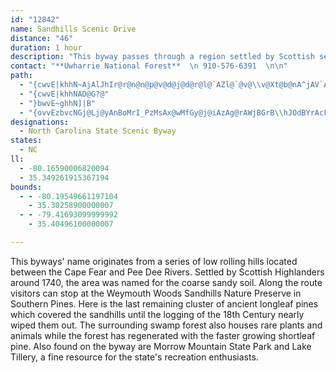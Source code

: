 ```yaml
---
id: "12842"
name: Sandhills Scenic Drive
distance: "46"
duration: 1 hour
description: "This byway passes through a region settled by Scottish settlers, and named for its coarse sandy soil."
contact: "**Uwharrie National Forest**  \n 910-576-6391  \n\n"
path:
  - "{cwvE|khhN~AjAlJhIr@r@n@n@p@v@d@j@d@r@l@`AZl@`@v@\\v@Xt@b@nA^jAV`A@BT|@Pz@\\jBLt@r@vG|BvSfBdPXrBl@zEN|ARzAXrCnAfLDXjAtKjDn[ZpC\\nDf@xE"
  - "{cwvE|khhNAD@G?@"
  - "}bwvE~ghhN]|B"
  - "{ovvEzbvcNGj@Lj@yAnBoMrI_PzMsAx@wMfGy@j@iAzAg@rAWjBGrB\\hJOdBYrAcF|LmC~FmGfJsAlC_O|b@}@`BqAjBkClCcKtH}NfKsDfD_C`DoApCmAtEo@~CaG|UiA`EsWvt@sBpH_BtJmBhOsDdWu@bCaIbSmVjbAoRbiAwFz]aK|l@kIjh@mFpVe]t{Am@rDa@tEy@v\\o@|SMdBYdBsWfdAcAtFyEdp@EzLPjYyCdgBNnGXlCr@pDpL`]fJtZhLpa@tAjHXvCN`GCh\\kBv[?`D^nDh@|B~DjLzX`u@fNh`@^fBRlBlCfg@~@nEl@hBjAzBdk@zw@x@zA~Qva@rW~]|BrCxe@fp@`GzHzAfCvAjDt@fC|Qv}@xAhGT|AH~A~@lb@`G`tC@xDK`F}@zJo@xD}F~Uu@~DwDdY_@~E?rCHjCXnCfLnu@b@vFXt]DxMS`FgCpXGdB?fGn@pOnBtZl@zNh@p\\tAzn@Td\\l@b[XvKNjCt@hFpFzXzAfHXlBx@`DpDbRtAdIX`H\\jx@CtNmBvbBQxLi@xNy@jFcAtEqNjc@wA~DyEnKc@rB_@pBsFbh@a@~GO~k@BnIHrBh@`Fr@lEdPbq@t@xENlDYrl@TlB\\rAlC~FlHzKtPbVvCbFtJzRrDrGrFnHbe@|f@tBfCv@lAxE|JzJlTvGbNdPfSfKtLbTtRfBhBnQbYdQzSfAfBtAxCrAnFX~CJ~EQfFwE~f@ErAIrDDtDH`Cd@lEl@vDna@tlBvGb\\|[|{AlAfHfLl`AfDfX~@`FhWdaA\\tBXvCNxBHxDCxDe@jHs@|E_B`Geq@nxA{DnJ{@dEO`BDlFXfCZdB|@nCn@vAvT|\\dDhHrAzF|@fHzBbe@VnKIxEi@nFyCnQOV{Fj\\qG~\\yDlJy@zDmAxGa@~A_AfCmD`HaBfGUlBOzBe@z\\_@tGqAfHkMdg@{@tEoIn_A{@tEe@rAgBxDsOjSy[dg@sBdC_At@gCdBsCdAmk@|JwDrAgC~A_CvBiUhUyAfBs@lAuA`DqAvEUxAoM|tAkA`G_Lp\\[rA}@dG"
designations:
  - North Carolina State Scenic Byway
states:
  - NC
ll:
  - -80.16590006820094
  - 35.349261915367194
bounds:
  - - -80.19549661197104
    - 35.30258900000007
  - - -79.41693099999992
    - 35.40496100000007

---
```


<p>This byways' name originates from a series of low rolling hills
located between the Cape Fear and Pee Dee Rivers. Settled by
Scottish Highlanders around 1740, the area was named for the coarse
sandy soil. Along the route visitors can stop at the Weymouth Woods
Sandhills Nature Preserve in Southern Pines. Here is the last
remaining cluster of ancient longleaf pines which covered the
sandhills until the logging of the 18th Century nearly wiped them
out. The surrounding swamp forest also houses rare plants and
animals while the forest has regenerated with the faster growing
shortleaf pine. Also found on the byway are Morrow Mountain State
Park and Lake Tillery, a fine resource for the state's recreation
enthusiasts.</p>
